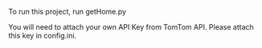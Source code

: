 To run this project, run getHome.py

You will need to attach your own API Key from TomTom API. Please attach this key in config.ini.
